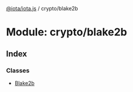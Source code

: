 [@iota/iota.js](../README.md) / crypto/blake2b

# Module: crypto/blake2b

## Index

### Classes

* [Blake2b](../classes/crypto_blake2b.blake2b.md)
